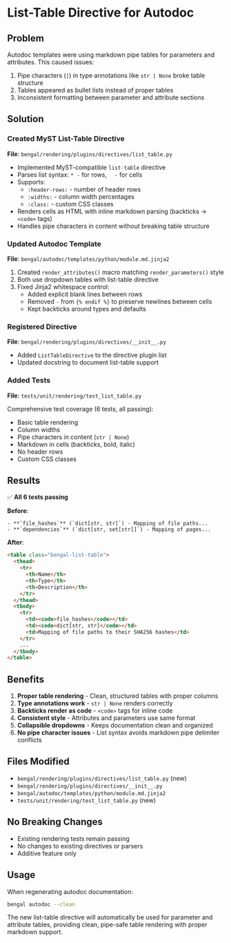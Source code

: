 # List-Table Directive for Autodoc

## Problem

Autodoc templates were using markdown pipe tables for parameters and attributes. This caused issues:
1. Pipe characters (`|`) in type annotations like `str | None` broke table structure
2. Tables appeared as bullet lists instead of proper tables
3. Inconsistent formatting between parameter and attribute sections

## Solution

### Created MyST List-Table Directive

**File**: `bengal/rendering/plugins/directives/list_table.py`

- Implemented MyST-compatible `list-table` directive
- Parses list syntax: `* -` for rows, `  -` for cells
- Supports:
  - `:header-rows:` - number of header rows
  - `:widths:` - column width percentages
  - `:class:` - custom CSS classes
- Renders cells as HTML with inline markdown parsing (backticks → `<code>` tags)
- Handles pipe characters in content without breaking table structure

### Updated Autodoc Template

**File**: `bengal/autodoc/templates/python/module.md.jinja2`

1. Created `render_attributes()` macro matching `render_parameters()` style
2. Both use dropdown tables with list-table directive
3. Fixed Jinja2 whitespace control:
   - Added explicit blank lines between rows
   - Removed `-` from `{% endif %}` to preserve newlines between cells
   - Kept backticks around types and defaults

### Registered Directive

**File**: `bengal/rendering/plugins/directives/__init__.py`

- Added `ListTableDirective` to the directive plugin list
- Updated docstring to document list-table support

### Added Tests

**File**: `tests/unit/rendering/test_list_table.py`

Comprehensive test coverage (6 tests, all passing):
- Basic table rendering
- Column widths
- Pipe characters in content (`str | None`)
- Markdown in cells (backticks, bold, italic)
- No header rows
- Custom CSS classes

## Results

✅ **All 6 tests passing**

**Before**:
```
- **`file_hashes`** (`dict[str, str]`) - Mapping of file paths...
- **`dependencies`** (`dict[str, set[str]]`) - Mapping of pages...
```

**After**:
```html
<table class="bengal-list-table">
  <thead>
    <tr>
      <th>Name</th>
      <th>Type</th>
      <th>Description</th>
    </tr>
  </thead>
  <tbody>
    <tr>
      <td><code>file_hashes</code></td>
      <td><code>dict[str, str]</code></td>
      <td>Mapping of file paths to their SHA256 hashes</td>
    </tr>
    ...
  </tbody>
</table>
```

## Benefits

1. **Proper table rendering** - Clean, structured tables with proper columns
2. **Type annotations work** - `str | None` renders correctly
3. **Backticks render as code** - `<code>` tags for inline code
4. **Consistent style** - Attributes and parameters use same format
5. **Collapsible dropdowns** - Keeps documentation clean and organized
6. **No pipe character issues** - List syntax avoids markdown pipe delimiter conflicts

## Files Modified

- `bengal/rendering/plugins/directives/list_table.py` (new)
- `bengal/rendering/plugins/directives/__init__.py`
- `bengal/autodoc/templates/python/module.md.jinja2`
- `tests/unit/rendering/test_list_table.py` (new)

## No Breaking Changes

- Existing rendering tests remain passing
- No changes to existing directives or parsers
- Additive feature only

## Usage

When regenerating autodoc documentation:
```bash
bengal autodoc --clean
```

The new list-table directive will automatically be used for parameter and attribute tables, providing clean, pipe-safe table rendering with proper markdown support.
